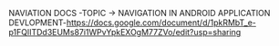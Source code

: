 NAVIATION DOCS -TOPIC -> NAVIGATION IN ANDROID APPLICATION DEVLOPMENT-https://docs.google.com/document/d/1pkRMbT_e-p1FQlITDd3EUMs87i1WPvYpkEXOgM77ZVo/edit?usp=sharing
